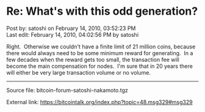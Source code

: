 # Re: What's with this odd generation?

Post by: satoshi on February 14, 2010, 03:52:23 PM<br>
Last edit: February 14, 2010, 04:02:56 PM by satoshi

Right. &nbsp;Otherwise we couldn't have a finite limit of 21 million coins, because there would always need to be some minimum reward for generating. &nbsp;In a few decades when the reward gets too small, the transaction fee will become the main compensation for nodes. &nbsp;I'm sure that in 20 years there will either be very large transaction volume or no volume.

---

Source file: bitcoin-forum-satoshi-nakamoto.tgz

External link: https://bitcointalk.org/index.php?topic=48.msg329#msg329
